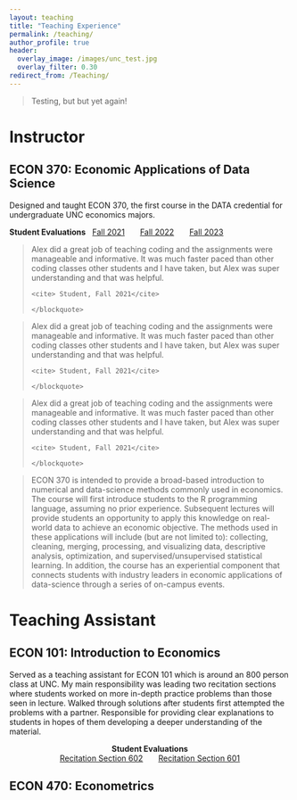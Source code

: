 ```yaml
---
layout: teaching
title: "Teaching Experience"
permalink: /teaching/
author_profile: true
header:
  overlay_image: /images/unc_test.jpg
  overlay_filter: 0.30
redirect_from: /Teaching/
---
```


> Testing, but but yet again!

# Instructor

## ECON 370: Economic Applications of Data Science



Designed and taught ECON 370, the first course in the DATA credential for undergraduate UNC economics majors.

<strong>Student Evaluations</strong> &nbsp; <a href="http://alexmarsh.io/files/ECON390_Fall2021_Evals.pdf" class="btn btn--primary btn--large">Fall 2021</a> &nbsp; &nbsp; &nbsp; <a href="http://alexmarsh.io/files/ECON370_Fall2022_Evals.pdf" class="btn btn--primary btn--large">Fall 2022</a> &nbsp; &nbsp; &nbsp; <a href="http://alexmarsh.io/files/ECON370_Fall2023_Evals.pdf" class="btn btn--primary btn--large">Fall 2023</a>

<div class="student__quote__minipage">
  
  <!-- First Quote -->
  <div class="student__quote">
    <blockquote>
    Alex did a great job of teaching coding and the assignments were manageable and informative. It was much faster paced than other coding classes other students and I have taken, but Alex was super understanding and that was helpful.
    
    <cite> Student, Fall 2021</cite>
    
    </blockquote>
  </div>
  
  <div class="student__quote">
    <blockquote>
    Alex did a great job of teaching coding and the assignments were manageable and informative. It was much faster paced than other coding classes other students and I have taken, but Alex was super understanding and that was helpful.
    
    <cite> Student, Fall 2021</cite>
    
    </blockquote>
  </div>
  
  <div class="student__quote">
    <blockquote>
    Alex did a great job of teaching coding and the assignments were manageable and informative. It was much faster paced than other coding classes other students and I have taken, but Alex was super understanding and that was helpful.
    
    <cite> Student, Fall 2021</cite>
    
    </blockquote>
  </div>
</div>

> 
  
> ECON 370 is intended to provide a broad-based introduction to numerical and data-science methods commonly used in economics. The course will first introduce students to the R programming language, assuming no prior experience.  Subsequent lectures will provide students an opportunity to apply this knowledge on real-world data to achieve an economic objective.  The methods used in these applications will include (but are not limited to): collecting, cleaning, merging, processing, and visualizing data, descriptive analysis, optimization, and supervised/unsupervised statistical learning. In addition, the course has an experiential component that connects students with industry leaders in economic applications of data-science through a series of on-campus events. 



# Teaching Assistant
## ECON 101: Introduction to Economics
 
 Served as a teaching assistant for ECON 101 which is around an 800 person class at UNC. My main responsibility was leading two recitation sections where students worked on more in-depth practice problems than those seen in lecture. Walked through solutions after students first attempted the problems with a partner. Responsible for providing clear explanations to students in hopes of them developing a deeper understanding of the material. 
 
 <div style="text-align: center;">
  <strong>Student Evaluations</strong>
</div>


<center>
<a href="https://alexmarsh.io/files/ECON101-602_Spring2024_Evals.pdf" class="btn btn--primary btn--large">Recitation Section 602</a> &nbsp; &nbsp; &nbsp; <a href="https://alexmarsh.io/files/ECON101-601_Spring2024_Evals.pdf" class="btn btn--primary btn--large">Recitation Section 601</a> 
</center>


## ECON 470: Econometrics

